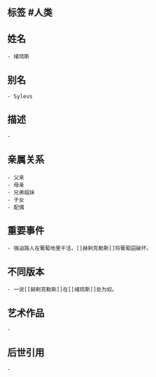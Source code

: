 ## 标签  #人类
## 姓名
	- 绪琉斯
## 别名
	- Syleus
## 描述
	-
## 亲属关系
	- 父亲
	- 母亲
	- 兄弟姐妹
	- 子女
	- 配偶
## 重要事件
	- 强迫路人在葡萄地里干活，[[赫剌克勒斯]]将葡萄园破坏。
## 不同版本
	- 一说[[赫剌克勒斯]]在[[绪琉斯]]处为奴。
## 艺术作品
	-
## 后世引用
	-
